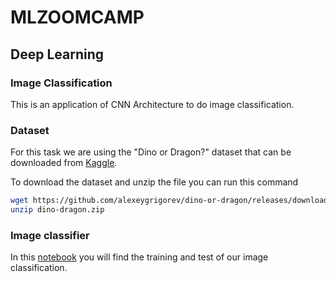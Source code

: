 # MLZOOMCAMP

## Deep Learning

### Image Classification

This is an application of CNN Architecture to do image classification.

### Dataset

For this task we are using the "Dino or Dragon?" dataset that can be downloaded from [Kaggle](https://www.kaggle.com/datasets/agrigorev/dino-or-dragon).

To download the dataset and unzip the file you can run this command

```bash
wget https://github.com/alexeygrigorev/dino-or-dragon/releases/download/data/dino-dragon.zip
unzip dino-dragon.zip
```

### Image classifier

In this [notebook](https://github.com/Anasoubida/MLzoomcamp/blob/master/deep_learning/dino-dragon_classifier.ipynb) you will find the training and test of our image classification.

